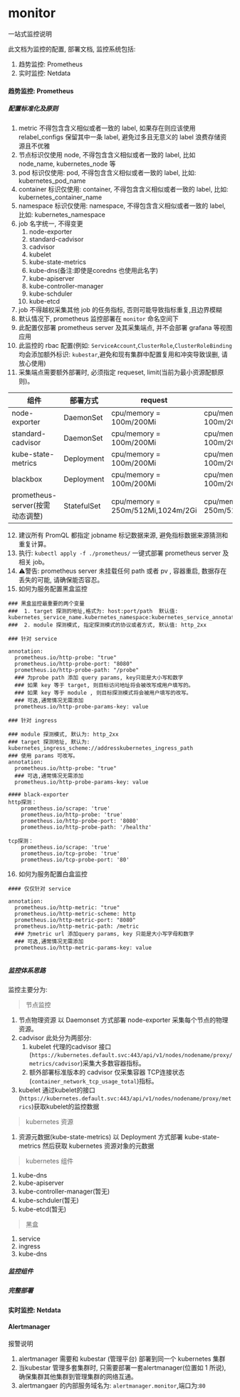 # monitor
一站式监控说明

此文档为监控的配置, 部署文档, 监控系统包括:
1. 趋势监控: Prometheus
2. 实时监控: Netdata

#### 趋势监控: Prometheus
##### 配置标准化及原则
1. metric 不得包含含义相似或者一致的 label, 如果存在则应该使用 relabel_configs 保留其中一条 label, 避免过多且无意义的 label 浪费存储资源且不优雅
2. 节点标识仅使用 node, 不得包含含义相似或者一致的 label, 比如 node_name, kubernetes_node 等
3. pod 标识仅使用: pod, 不得包含含义相似或者一致的 label, 比如: kubernetes_pod_name
4. container 标识仅使用: container, 不得包含含义相似或者一致的 label, 比如: kubernetes_container_name
5. namespace 标识仅使用: namespace, 不得包含含义相似或者一致的 label, 比如: kubernetes_namespace
6. job 名字统一, 不得变更
    1. node-exporter
    2. standard-cadvisor
    3. cadvisor
    4. kubelet
    5. kube-state-metrics
    6. kube-dns(备注:即使是coredns 也使用此名字)
    7. kube-apiserver
    8. kube-controller-manager
    9. kube-schduler
    10. kube-etcd
7. job 不得越权采集其他 job 的任务指标, 否则可能导致指标重复,且边界模糊
8. 默认情况下, prometheus 监控部署在 `monitor` 命名空间下
9. 此配置仅部署 prometheus server 及其采集端点, 并不会部署 grafana 等视图应用
10. 此监控的 rbac 配置(例如: `ServiceAccount`,`ClusterRole`,`ClusterRoleBinding` 均会添加额外标识: `kubestar`,避免和现有集群中配置复用和冲突导致误删, 请放心使用)
11. 采集端点需要额外部署时, 必须指定 requeset, limit(当前为最小资源配额原则)。 

| 组件|部署方式| request | limit | 汇总|
|--| --| --|-- | --|
| node-exporter | DaemonSet | cpu/memory = 100m/200Mi | cpu/memory = 100m/200Mi | 100m/200Mi x n |
| standard-cadvisor | DaemonSet | cpu/memory = 100m/200Mi | cpu/memory = 100m/200Mi | 100m/200Mi x n |
| kube-state-metrics | Deployment | cpu/memory = 100m/200Mi | cpu/memory = 100m/200Mi | 100m/200Mi x 1 |
| blackbox | Deployment | cpu/memory = 100m/200Mi | cpu/memory = 100m/200Mi | 100m/200Mi x 1 |
| prometheus-server(按需动态调整) | StatefulSet |cpu/memory = 250m/512Mi,1024m/2Gi | cpu/memory = 250m/512Mi,1024m/4Gi | 1274m/4.5G x 1 |
12. 建议所有 PromQL 都指定 jobname 标记数据来源, 避免指标数据来源猜测和重复计算。
13. 执行: `kubectl apply -f ./prometheus/` 一键式部署 prometheus server 及 相关 job。 
14. ⚠️警告: prometheus server 未挂载任何 path 或者 pv , 容器重启, 数据存在丢失的可能, 请确保能否容忍。
15. 如何为服务配置黑盒监控
```
### 黑盒监控最重要的两个变量
###  1. target 探测的地址,格式为: host:port/path  默认值: kubernetes_service_name.kubernetes_namespace:kubernetes_service_annotation_prometheus_io_http_probe_portkubernetes_service_annotation_prometheus_io_http_probe_path
###  2. module 探测模式, 指定探测模式的协议或者方式, 默认值: http_2xx

### 针对 service

annotation:
  prometheus.io/http-probe: "true"
  prometheus.io/http-probe-port: "8080"
  prometheus.io/http-probe-path: "/probe"  
  ### 为probe path 添加 query params, key只能是大小写和数字
  ### 如果 key 等于 target, 则目标访问地址将会被改写成用户填写的。
  ### 如果 key 等于 module , 则目标探测模式将会被用户填写的改写。
  ### 可选,通常情况无需添加
  prometheus.io/http-probe-params-key: value

### 针对 ingress

### module 探测模式, 默认为: http_2xx
### target 探测地址, 默认为: kubernetes_ingress_scheme://addresskubernetes_ingress_path
### 使用 params 可改写。
annotation:
  prometheus.io/http-probe: "true"
  ### 可选,通常情况无需添加
  prometheus.io/http-probe-params-key: value

#### black-exporter
http探测：
    prometheus.io/scrape: 'true'
    prometheus.io/http-probe: 'true'
    prometheus.io/http-probe-port: '8080'
    prometheus.io/http-probe-path: '/healthz'
 
tcp探测：
    prometheus.io/scrape: 'true'
    prometheus.io/tcp-probe: 'true'
    prometheus.io/tcp-probe-port: '80'
```
16. 如何为服务配置白盒监控
```
#### 仅仅针对 service

annotation:
  prometheus.io/http-metric: "true"
  prometheus.io/http-metric-scheme: http
  prometheus.io/http-metric-port: "8080"
  prometheus.io/http-metric-path: /metric
  ### 为metric url 添加query params, key 只能是大小写字母和数字
  ### 可选,通常情况无需添加
  prometheus.io/http-metric-params-key: value


```
##### 监控体系思路
监控主要分为:
> 节点监控
1. 节点物理资源
以 Daemonset 方式部署 node-exporter 采集每个节点的物理资源。
2. cadvisor 
此处分为两部分: 
    1. kubelet 代理的cadvisor 接口(`https://kubernetes.default.svc:443/api/v1/nodes/nodename/proxy/metrics/cadvisor`)采集大多数容器指标。
    2. 额外部署标准版本的 cadvisor 仅采集容器 TCP连接状态(`container_network_tcp_usage_total`)指标。
3. kubelet 
通过kubelet的接口(`https://kubernetes.default.svc:443/api/v1/nodes/nodename/proxy/metrics`)获取kubelet的监控数据
> kubernetes 资源
1. 资源元数据(kube-state-metrics)
以 Deployment 方式部署 kube-state-metrics 然后获取 kubernetes 资源对象的元数据
> kubernetes 组件
1. kube-dns
2. kube-apiserver
3. kube-controller-manager(暂无)
4. kube-schduler(暂无)
5. kube-etcd(暂无)

> 黑盒
1. service
2. ingress
3. kube-dns


##### 监控组件
##### 完整部署
#### 实时监控: Netdata

#### Alertmanager

报警说明

1. alertmanager 需要和 kubestar (管理平台) 部署到同一个 kubernetes 集群
2. 当kubestar 管理多套集群时, 只需要部署一套alertmanager(位置如 1 所说), 确保集群其他集群到管理集群的网络互通。
3. alertmangaer 的内部服务域名为: `alertmanager.monitor`,端口为:`80`
